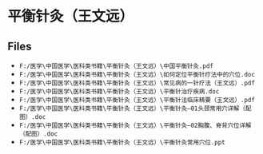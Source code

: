 # 平衡针灸（王文远）

## Files

- `F:/医学\中国医学\医科类书籍\平衡针灸（王文远）\中国平衡针灸.pdf`
- `F:/医学\中国医学\医科类书籍\平衡针灸（王文远）\如何定位平衡针疗法中的穴位.doc`
- `F:/医学\中国医学\医科类书籍\平衡针灸（王文远）\常见病的一针疗法（王文远）.pdf`
- `F:/医学\中国医学\医科类书籍\平衡针灸（王文远）\平衡针治疗疾病.doc`
- `F:/医学\中国医学\医科类书籍\平衡针灸（王文远）\平衡针法临床精要（王文远）.pdf`
- `F:/医学\中国医学\医科类书籍\平衡针灸（王文远）\平衡针灸—01头颈常用穴详解（配图）.doc`
- `F:/医学\中国医学\医科类书籍\平衡针灸（王文远）\平衡针灸—02胸腹、脊背穴位详解（配图）.doc`
- `F:/医学\中国医学\医科类书籍\平衡针灸（王文远）\平衡针灸常用穴位.ppt`
